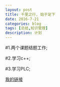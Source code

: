 ```yaml
---
layout: post
title: 千里之行, 始于足下
date: 2016-7-21
categories: blog
tags: [总结,知识管理]
description: 计划
---
```


#1.两个课题结题工作;

#2.学习c++;

#3.学习PLC;

[我的链接](guadage.info)

